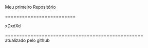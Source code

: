 Meu primeiro Repositório

=========================

xDxdXd

=================================================
atualizado pelo github
